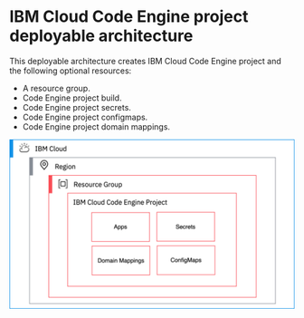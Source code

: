 # IBM Cloud Code Engine project deployable architecture

This deployable architecture creates IBM Cloud Code Engine project and the following optional resources:

- A resource group.
- Code Engine project build.
- Code Engine project secrets.
- Code Engine project configmaps.
- Code Engine project domain mappings.

![ce-apps-da](../../reference-architecture/ce-project-da.svg)
